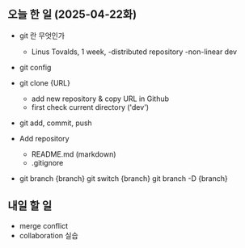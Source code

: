 ## 오늘 한 일 (2025-04-22화)

- git 란 무엇인가
	- Linus Tovalds, 1 week,
	-distributed repository
	-non-linear dev

- git config
- git clone {URL}
	- add new repository & copy URL in Github
	- first check current directory ('dev')
- git add, commit, push

- Add repository
	- README.md (markdown)
	- .gitignore

- git branch {branch}
  git switch {branch}
  git branch -D {branch}

## 내일 할 일

- merge conflict
- collaboration 실습
